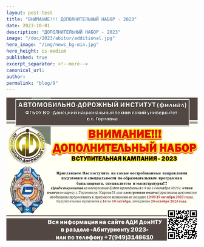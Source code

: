```yaml
---
layout: post-test
title: "ВНИМАНИЕ!!! ДОПОЛНИТЕЛЬНЫЙ НАБОР - 2023"
date: 2023-10-01
description: "ДОПОЛНИТЕЛЬНЫЙ НАБОР - 2023"
image: "/doc/2023/abitur/additional.jpg"
hero_image: "/img/news_bg-min.jpg"
hero_height: is-medium
published: true
excerpt_separator: <!--more-->
canonical_url:
author:
permalink: "blog/9"
---
```


<!--more-->

![ДОПОЛНИТЕЛЬНЫЙ НАБОР - 2023](/doc/2023/abitur/additional.jpg)
